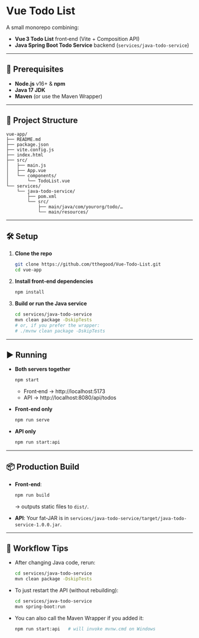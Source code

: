 # Vue Todo List

A small monorepo combining:

- **Vue 3 Todo List** front‑end (Vite + Composition API)
- **Java Spring Boot Todo Service** backend (`services/java-todo-service`)

---

## 🚀 Prerequisites

- **Node.js** v16+ & **npm**
- **Java 17 JDK**
- **Maven** (or use the Maven Wrapper)

---

## 📁 Project Structure

```
vue-app/
├── README.md
├── package.json
├── vite.config.js
├── index.html
├── src/
│   ├── main.js
│   ├── App.vue
│   └── components/
│       └── TodoList.vue
└── services/
    └── java-todo-service/
        ├── pom.xml
        └── src/
            ├── main/java/com/yourorg/todo/…
            └── main/resources/
```

---

## 🛠 Setup

1. **Clone the repo**
   ```bash
   git clone https://github.com/tthegood/Vue-Todo-List.git
   cd vue-app
   ```

2. **Install front‑end dependencies**
   ```bash
   npm install
   ```

3. **Build or run the Java service**
   ```bash
   cd services/java-todo-service
   mvn clean package -DskipTests
   # or, if you prefer the wrapper:
   # ./mvnw clean package -DskipTests
   ```

---

## ▶️ Running

- **Both servers together**
  ```bash
  npm start
  ```
  - Front‑end → http://localhost:5173
  - API → http://localhost:8080/api/todos

- **Front‑end only**
  ```bash
  npm run serve
  ```

- **API only**
  ```bash
  npm run start:api
  ```

---

## 📦 Production Build

- **Front‑end**:
  ```bash
  npm run build
  ```
  → outputs static files to `dist/`.

- **API**:
  Your fat‑JAR is in
  `services/java-todo-service/target/java-todo-service-1.0.0.jar`.

---

## 🔄 Workflow Tips

- After changing Java code, rerun:
  ```bash
  cd services/java-todo-service
  mvn clean package -DskipTests
  ```
- To just restart the API (without rebuilding):
  ```bash
  cd services/java-todo-service
  mvn spring-boot:run
  ```
- You can also call the Maven Wrapper if you added it:
  ```bash
  npm run start:api   # will invoke mvnw.cmd on Windows
  ```
